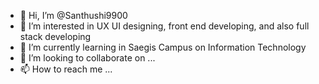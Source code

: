 - 👋 Hi, I’m @Santhushi9900
- 👀 I’m interested in UX UI designing, front end developing, and also full stack developing
- 🌱 I’m currently learning in Saegis Campus on Information Technology
- 💞️ I’m looking to collaborate on ...
- 📫 How to reach me ...

<!---
Santhushi9900/Santhushi9900 is a ✨ special ✨ repository because its `README.md` (this file) appears on your GitHub profile.
You can click the Preview link to take a look at your changes.
--->

